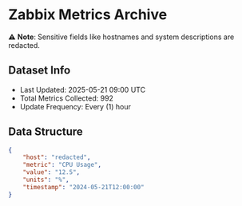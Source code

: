 # Zabbix Metrics Archive

⚠️ **Note**: Sensitive fields like hostnames and system descriptions are redacted.

## Dataset Info
- Last Updated: 2025-05-21 09:00 UTC
- Total Metrics Collected: 992
- Update Frequency: Every (1) hour

## Data Structure
```json
{
    "host": "redacted",
    "metric": "CPU Usage",
    "value": "12.5",
    "units": "%",
    "timestamp": "2024-05-21T12:00:00"
}
```

